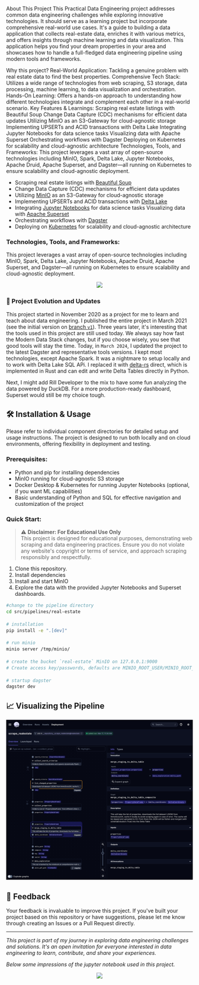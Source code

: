About This Project
This Practical Data Engineering project addresses common data engineering challenges while exploring innovative technologies. It should serve as a learning project but incorporate comprehensive real-world use cases. It's a guide to building a data application that collects real-estate data, enriches it with various metrics, and offers insights through machine learning and data visualization. This application helps you find your dream properties in your area and showcases how to handle a full-fledged data engineering pipeline using modern tools and frameworks.

Why this project?
Real-World Application: Tackling a genuine problem with real estate data to find the best properties.
Comprehensive Tech Stack: Utilizes a wide range of technologies from web scraping, S3 storage, data processing, machine learning, to data visualization and orchestration.
Hands-On Learning: Offers a hands-on approach to understanding how different technologies integrate and complement each other in a real-world scenario.
Key Features & Learnings:
Scraping real estate listings with Beautiful Soup
Change Data Capture (CDC) mechanisms for efficient data updates
Utilizing MinIO as an S3-Gateway for cloud-agnostic storage
Implementing UPSERTs and ACID transactions with Delta Lake
Integrating Jupyter Notebooks for data science tasks Visualizing data with Apache Superset
Orchestrating workflows with Dagster
Deploying on Kubernetes for scalability and cloud-agnostic architecture
Technologies, Tools, and Frameworks:
This project leverages a vast array of open-source technologies including MinIO, Spark, Delta Lake, Jupyter Notebooks, Apache Druid, Apache Superset, and Dagster—all running on Kubernetes to ensure scalability and cloud-agnostic deployment.
- Scraping real estate listings with [Beautiful Soup](https://beautiful-soup-4.readthedocs.io/en/latest/index.html)
- Change Data Capture (CDC) mechanisms for efficient data updates
- Utilizing [MinIO](https://github.com/minio/minio) as an S3-Gateway for cloud-agnostic storage
- Implementing UPSERTs and ACID transactions with [Delta Lake](https://delta.io/) 
- Integrating [Jupyter Notebooks](https://github.com/jupyter/notebook) for data science tasks Visualizing data with [Apache Superset](https://github.com/apache/superset)
- Orchestrating workflows with [Dagster](https://github.com/dagster-io/dagster/)
- Deploying on [Kubernetes](https://github.com/kubernetes/kubernetes) for scalability and cloud-agnostic architecture

### Technologies, Tools, and Frameworks:
This project leverages a vast array of open-source technologies including MinIO, Spark, Delta Lake, Jupyter Notebooks, Apache Druid, Apache Superset, and Dagster—all running on Kubernetes to ensure scalability and cloud-agnostic deployment.

<p align="center">
<img src="https://www.ssp.sh/blog/data-engineering-project-in-twenty-minutes/images/lakehouse-open-sourced.png" height="500">
</p>

### 🔄 Project Evolution and Updates

This project started in November 2020 as a project for me to learn and teach about data engineering. I published the entire project in March 2021 (see the initial version on [branch `v1`](https://github.com/ssp-data/practical-data-engineering/tree/v1)). Three years later, it's interesting that the tools used in this project are still used today. We always say how fast the Modern Data Stack changes, but if you choose wisely, you see that good tools will stay the time. Today, in `March 2024`, I updated the project to the latest Dagster and representative tools versions. I kept most technologies, except Apache Spark. It was a nightmare to setup locally and to work with Delta Lake SQL APi. I replaced it with [delta-rs](https://github.com/delta-io/delta-rs) direct, which is implemented in Rust and can edit and write Delta Tables directly in Python. 

Next, I might add Rill Developer to the mix to have some fun analyzing the data powered by DuckDB. For a more production-ready dashboard, Superset would still be my choice tough. 


## 🛠 Installation & Usage
Please refer to individual component directories for detailed setup and usage instructions. The project is designed to run both locally and on cloud environments, offering flexibility in deployment and testing.

### Prerequisites:
- Python and pip for installing dependencies
- MinIO running for cloud-agnostic S3 storage
- Docker Desktop & Kubernetes for running Jupyter Notebooks (optional, if you want ML capabilities)
- Basic understanding of Python and SQL for effective navigation and customization of the project

### Quick Start:

> ⚠️ **Disclaimer: For Educational Use Only**  
> This project is designed for educational purposes, demonstrating web scraping and data engineering practices. Ensure you do not violate any website's copyright or terms of service, and approach scraping responsibly and respectfully.

1. Clone this repository.
2. Install dependencies
3. Install and start MinIO
4. Explore the data with the provided Jupyter Notebooks and Superset dashboards.
```sh
#change to the pipeline directory
cd src/pipelines/real-estate

# installation
pip install -e ".[dev]"

# run minio
minio server /tmp/minio/

# create the bucket `real-estate` MinIO on 127.0.0.1:9000
# Create access key/passwords, defaults are MINIO_ROOT_USER/MINIO_ROOT_PASSWORD with default values that should work without any further configuration.

# startup dagster
dagster dev
```

## 📈 Visualizing the Pipeline

![Dagster UI – Practical Data Engineering Pipeline](images/dagster-practical-data-engineering-pipeline.png)



## 📣 Feedback
Your feedback is invaluable to improve this project. If you've built your project based on this repository or have suggestions, please let me know through creating an Issues or a Pull Request directly.

---

*This project is part of my journey in exploring data engineering challenges and solutions. It's an open invitation for everyone interested in data engineering to learn, contribute, and share your experiences.*

*Below some impressions of the jupyter notebook used in this project.*


<p align="center">
<img src="https://sspaeti.com/blog/the-location-independent-lifestyle/europe/sspaeti_com_todays_office_033.jpg" width="600">

</p>


